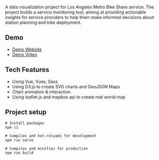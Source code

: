 A data visualization project for Los Angeles Metro Bike Share service. The project builds a service monitoring tool, aiming at providing actionable insights for service providers to help them make informed decisions about station planning and bike deployment.

## Demo
- [Demo Website](http://106.14.216.118/la_bikeshare)
- [Demo Video](https://www.youtube.com/watch?v=R-OWenNrUKA)

## Tech Features
- Using Vue, Vuex, Sass
- Using D3.js to create SVG charts and GeoJSON Maps
- Chart animation & interaction
- Using leaflet.js and mapbox api to create real world map

## Project setup
```
# Install packages
npm ci

# Compiles and hot-reloads for development
npm run serve

# Compiles and minifies for production
npm run build
```
